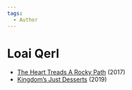 ```yaml
---
tags:
  - Author
---
```


# Loai Qerl

- [The Heart Treads A Rocky Path](./thehearttreadsarockypath.md) (2017)
- [Kingdom’s Just Desserts](./kingdomsjustdesserts.md) (2019)